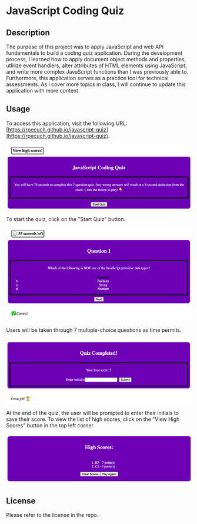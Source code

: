 # JavaScript Coding Quiz

## Description

The purpose of this project was to apply JavaScript and web API fundamentals to build a coding quiz application. During the development process, I learned how to apply document object methods and properties, utlilize event handlers, alter attributes of HTML elements using JavaScript, and write more complex JavaScript functions than I was previously able to. Furthermore, this application serves as a practice tool for technical assessments. As I cover more topics in class, I will continue to update this application with more content.

## Usage

To access this application, visit the following URL: [https://rpecuch.github.io/javascript-quiz](https://rpecuch.github.io/javascript-quiz).

![home page of quiz with instructions](./assets/images/home-page.png)

To start the quiz, click on the "Start Quiz" button.

![sample quiz question](./assets/images/quiz-question.png)

Users will be taken through 7 multiple-choice questions as time permits.

![display of final score and input field for initials](./assets/images/quiz-completed.png)

At the end of the quiz, the user will be prompted to enter their initials to save their score. To view the list of high scores, click on the "View High Scores" button in the top left corner.

![list of high scores](./assets/images/high-scores.png)

## License

Please refer to the license in the repo.
